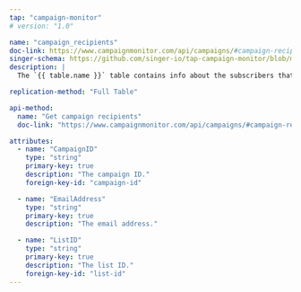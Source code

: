 ```yaml
---
tap: "campaign-monitor"
# version: "1.0"

name: "campaign_recipients"
doc-link: https://www.campaignmonitor.com/api/campaigns/#campaign-recipients
singer-schema: https://github.com/singer-io/tap-campaign-monitor/blob/master/tap_campaign_monitor/schemas/campaign_recipients.json
description: |
  The `{{ table.name }}` table contains info about the subscribers that a campaign was sent to.

replication-method: "Full Table"

api-method:
  name: "Get campaign recipients"
  doc-link: "https://www.campaignmonitor.com/api/campaigns/#campaign-recipients"

attributes:
  - name: "CampaignID"
    type: "string"
    primary-key: true
    description: "The campaign ID."
    foreign-key-id: "campaign-id"

  - name: "EmailAddress"
    type: "string"
    primary-key: true
    description: "The email address."

  - name: "ListID"
    type: "string"
    primary-key: true
    description: "The list ID."
    foreign-key-id: "list-id"
---
```


